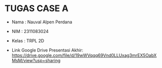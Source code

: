 # TUGAS CASE A

-   Nama : Nauval Alpen Perdana
-   NIM : 2311083024
-   Kelas : TRPL 2D

-   Link Google Drive Presentasi Akhir: https://drive.google.com/file/d/19wWVqqq69Vnd0LLUxag3mrEX5OabXMsM/view?usp=sharing
